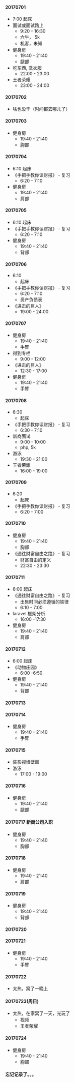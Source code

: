 

#### 20170701
- 7:00 起床
- 面试或面试路上
  - 9:20 - 16:30
  - 六牛， 5k
  - 机客，未知
- 健身房
  - 19:40 - 21:40
  - 腿部
- 吃东西, 洗衣服
  - 22:00 - 23:00
- 王者荣耀
  - 23:00 - 24:00

#### 20170702
- 啥也没干（时间都去哪儿了）

#### 20170703
- 健身房
  - 19:40 - 21:40
  - 胸部
 
#### 20170704
- 6:10 起床
- 《手把手教你读财报》 - 复习
  - 6:20 - 7:10
- 健身房
  - 19:40 - 21:40
  - 肩部

#### 20170705
- 6:10 起床
- 《手把手教你读财报》 - 复习
  - 6:20 - 7:10
- 健身房
  - 19:40 - 21:40
  - 背部

#### 20170706
- 6:10
  - 起床
- 《手把手教你读财报》 - 复习
  - 6:20 - 7:10
  - 资产负债表
- 《进击的巨人》
  - 19:00 - 24:00
  

#### 20170707
- 健身房
  - 19:40 - 21:40
  - 手臂
- 得到专栏
  - 9:00 - 12:00
- 《进击的巨人》
  - 12:30 - 17:00
- 健身房
  - 19:40 - 21:40
  - 手臂

#### 20170708
- 6:30
  - 起床
- 《手把手教你读财报》 - 复习
  - 6:30 - 7:10
- 新商面试
  - 9:00 - 10:00
  - php, 5k
- 游泳
  - 19:30 - 21:00
- 王者荣耀
  - 16:00 - 19:00
  

#### 20170709
- 6:20
  - 起床
- 《手把手教你读财报》 - 复习
  - 6:20 - 7:00
  

#### 20170710
- 健身房
  - 19:40 - 21:40
  - 胸部
- 《通往财富自由之路》 - 复习
  - 财富自由的定义
  - 22:30 - 23:30

#### 20170711
- 6:00 起床
- 《通往财富自由之路》 - 复习
  - 出售时间必须遵循的铁律
  - 6:10 - 7:00
- laravel 框架分析
  - 16:00 -17:30
- 健身房
  - 19:40 - 21:40
  - 肩部
 

#### 20170712
- 6:00 起床
- 《动物庄园》
  - 6:00 -6:50
- 健身房
  - 19:40 - 21:40
  - 背部

#### 20170713

#### 20170714
- 健身房
  - 19:40 - 21:40
  - 手臂


#### 20170715
- 装影视墙壁画
- 游泳
  - 17:00 - 19:00


#### 20170716
- 健身房
  - 19:40 - 21:40
  - 腿部
  

#### 20170717 新商公司入职
- 健身房
  - 19:40 - 21:40
  - 胸部
 

#### 20170718
- 健身房
  - 19:40 - 21:40
  - 肩部

#### 20170719
- 健身房
  - 19:40 - 21:40
  - 背部

#### 20170720 


#### 20170721
- 健身房
  - 19:40 - 21:40
  - 手臂

#### 20170722
- 太热，窝了一晚上

#### 20170723(周日)
- 太热，在家窝了一天，光玩了
  - 视频
  - 王者荣耀


#### 20170724
- 健身房
  - 19:40 - 21:40
  - 胸部
 

#### 忘记记录了。。。
